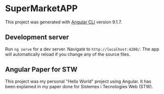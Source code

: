 # SuperMarketAPP

This project was generated with [Angular CLI](https://github.com/angular/angular-cli) version 9.1.7.

## Development server

Run `ng serve` for a dev server. Navigate to `http://localhost:4200/`. The app will automatically reload if you change any of the source files.

## Angular Paper for STW

This project was my personal "Hello World" project using Angular. It has been explained in my paper done for Sistemes i Tecnologies Web (STW).
